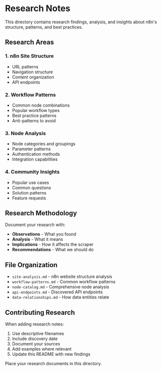 # Research Notes

This directory contains research findings, analysis, and insights about n8n's structure, patterns, and best practices.

## Research Areas

### 1. n8n Site Structure
- URL patterns
- Navigation structure
- Content organization
- API endpoints

### 2. Workflow Patterns
- Common node combinations
- Popular workflow types
- Best practice patterns
- Anti-patterns to avoid

### 3. Node Analysis
- Node categories and groupings
- Parameter patterns
- Authentication methods
- Integration capabilities

### 4. Community Insights
- Popular use cases
- Common questions
- Solution patterns
- Feature requests

## Research Methodology

Document your research with:
- **Observations** - What you found
- **Analysis** - What it means
- **Implications** - How it affects the scraper
- **Recommendations** - What we should do

## File Organization

- `site-analysis.md` - n8n website structure analysis
- `workflow-patterns.md` - Common workflow patterns
- `node-catalog.md` - Comprehensive node analysis
- `api-endpoints.md` - Discovered API endpoints
- `data-relationships.md` - How data entities relate

## Contributing Research

When adding research notes:
1. Use descriptive filenames
2. Include discovery date
3. Document your sources
4. Add examples where relevant
5. Update this README with new findings

Place your research documents in this directory.




